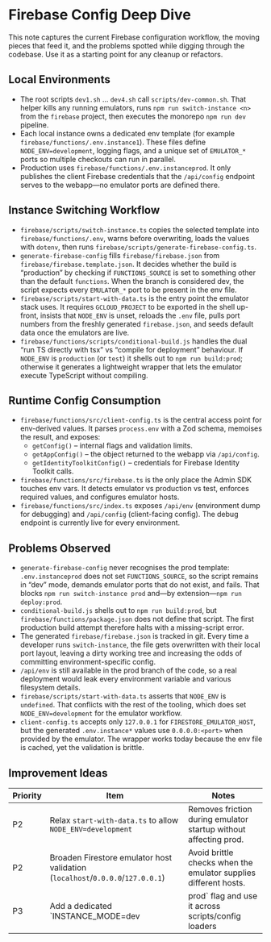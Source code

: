 # Firebase Config Deep Dive

This note captures the current Firebase configuration workflow, the moving pieces that feed it, and the problems spotted while digging through the codebase. Use it as a starting point for any cleanup or refactors.

## Local Environments

- The root scripts `dev1.sh` … `dev4.sh` call `scripts/dev-common.sh`. That helper kills any running emulators, runs `npm run switch-instance <n>` from the `firebase` project, then executes the monorepo `npm run dev` pipeline.
- Each local instance owns a dedicated env template (for example `firebase/functions/.env.instance1`). These files define `NODE_ENV=development`, logging flags, and a unique set of `EMULATOR_*` ports so multiple checkouts can run in parallel.
- Production uses `firebase/functions/.env.instanceprod`. It only publishes the client Firebase credentials that the `/api/config` endpoint serves to the webapp—no emulator ports are defined there.

## Instance Switching Workflow

- `firebase/scripts/switch-instance.ts` copies the selected template into `firebase/functions/.env`, warns before overwriting, loads the values with `dotenv`, then runs `firebase/scripts/generate-firebase-config.ts`.
- `generate-firebase-config` fills `firebase/firebase.json` from `firebase/firebase.template.json`. It decides whether the build is “production” by checking if `FUNCTIONS_SOURCE` is set to something other than the default `functions`. When the branch is considered dev, the script expects every `EMULATOR_*` port to be present in the env file.
- `firebase/scripts/start-with-data.ts` is the entry point the emulator stack uses. It requires `GCLOUD_PROJECT` to be exported in the shell up-front, insists that `NODE_ENV` is unset, reloads the `.env` file, pulls port numbers from the freshly generated `firebase.json`, and seeds default data once the emulators are live.
- `firebase/functions/scripts/conditional-build.js` handles the dual “run TS directly with tsx” vs “compile for deployment” behaviour. If `NODE_ENV` is `production` (or `test`) it shells out to `npm run build:prod`; otherwise it generates a lightweight wrapper that lets the emulator execute TypeScript without compiling.

## Runtime Config Consumption

- `firebase/functions/src/client-config.ts` is the central access point for env-derived values. It parses `process.env` with a Zod schema, memoises the result, and exposes:
  - `getConfig()` – internal flags and validation limits.
  - `getAppConfig()` – the object returned to the webapp via `/api/config`.
  - `getIdentityToolkitConfig()` – credentials for Firebase Identity Toolkit calls.
- `firebase/functions/src/firebase.ts` is the only place the Admin SDK touches env vars. It detects emulator vs production vs test, enforces required values, and configures emulator hosts.
- `firebase/functions/src/index.ts` exposes `/api/env` (environment dump for debugging) and `/api/config` (client-facing config). The debug endpoint is currently live for every environment.

## Problems Observed

- `generate-firebase-config` never recognises the prod template: `.env.instanceprod` does not set `FUNCTIONS_SOURCE`, so the script remains in “dev” mode, demands emulator ports that do not exist, and fails. That blocks `npm run switch-instance prod` and—by extension—`npm run deploy:prod`.
- `conditional-build.js` shells out to `npm run build:prod`, but `firebase/functions/package.json` does not define that script. The first production build attempt therefore halts with a missing-script error.
- The generated `firebase/firebase.json` is tracked in git. Every time a developer runs `switch-instance`, the file gets overwritten with their local port layout, leaving a dirty working tree and increasing the odds of committing environment-specific config.
- `/api/env` is still available in the prod branch of the code, so a real deployment would leak every environment variable and various filesystem details.
- `firebase/scripts/start-with-data.ts` asserts that `NODE_ENV` is `undefined`. That conflicts with the rest of the tooling, which does set `NODE_ENV=development` for the emulator workflow.
- `client-config.ts` accepts only `127.0.0.1` for `FIRESTORE_EMULATOR_HOST`, but the generated `.env.instance*` values use `0.0.0.0:<port>` when provided by the emulator. The wrapper works today because the env file is cached, yet the validation is brittle.

## Improvement Ideas

| Priority | Item | Notes |
| --- | --- | --- |
| P2 | Relax `start-with-data.ts` to allow `NODE_ENV=development` | Removes friction during emulator startup without affecting prod. |
| P2 | Broaden Firestore emulator host validation (`localhost`/`0.0.0.0`/`127.0.0.1`) | Avoid brittle checks when the emulator supplies different hosts. |
| P3 | Add a dedicated `INSTANCE_MODE=dev|prod` flag and use it across scripts/config loaders | Longer-term cleanup that clarifies intent once critical issues are fixed. |
